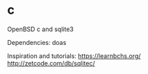 # c
OpenBSD c and sqlite3

Dependencies: 
doas


Inspiration and tutorials:
https://learnbchs.org/
http://zetcode.com/db/sqlitec/
